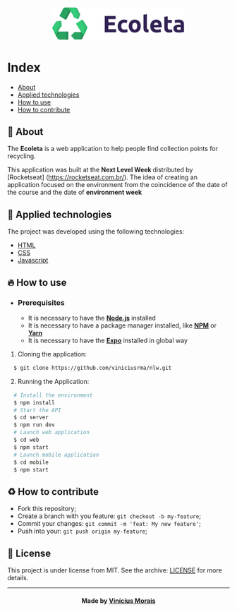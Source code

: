 <h1 align="center">
    <img alt="Logo" title="#logo" width="300px" src="./assets/logo.svg"
</h1>

# Index

- [About](#about)
- [Applied technologies](#applied-technologies)
- [How to use](#how-to-use)
- [How to contribute](#hot-to-contribute)

<a id="about"></a>

## :bookmark: About

The <strong>Ecoleta</strong> is a web application to help people find collection points for recycling.

This application was built at the <strong> Next Level Week </strong> distributed by [Rocketseat] (https://rocketseat.com.br/). The idea of ​​creating an application focused on the environment from the coincidence of the date of the course and the date of <strong> environment week </strong>

<a id="applied-technologies"></a>

## :rocket: Applied technologies
 
The project was developed using the following technologies:

- [HTML](https://developer.mozilla.org/pt-BR/docs/Web/HTML)
- [CSS](https://developer.mozilla.org/pt-BR/docs/Web/CSS/)
- [Javascript](https://developer.mozilla.org/pt-BR/docs/Aprender/JavaScript)

<a id="how-to-use"></a>

## :fire: How to use

- ### **Prerequisites**

  - It is necessary to have the **[Node.js](https://nodejs.org/en/)** installed
  - It is necessary to have a package manager installed, like **[NPM](https://www.npmjs.com/)** or **[Yarn](https://yarnpkg.com/)**
  - It is necessary to have the **[Expo](https://expo.io/)** installed in global way

1. Cloning the application:

```sh
  $ git clone https://github.com/viniciusrma/nlw.git
```

2. Running the Application:

```sh
  # Install the environment
  $ npm install
  # Start the API
  $ cd server
  $ npm run dev
  # Launch web application
  $ cd web
  $ npm start
  # Launch mobile application
  $ cd mobile
  $ npm start
```

<a id="hot-to-contribute"></a>

## :recycle: How to contribute

- Fork this repository;
- Create a branch with you feature: `git checkout -b my-feature`;
- Commit your changes: `git commit -m 'feat: My new feature'`;
- Push into your: `git push origin my-feature`;

## :memo: License

This project is under license from MIT. See the archive: [LICENSE](LICENSE.md) for more details.

---

<h4 align="center">
    Made by <a href="https://www.linkedin.com/in/viniciusrma/" target="_blank">Vinícius Morais</a>
</h4>